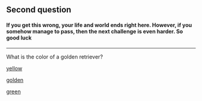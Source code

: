 
## Second question

#### If you get this wrong, your life and world ends right here. However, if you somehow manage to pass, then the next challenge is even harder. So good luck
---

What is the color of a golden retriever?

[yellow](death.md)

[golden](correct2.md)

[green](death.md)